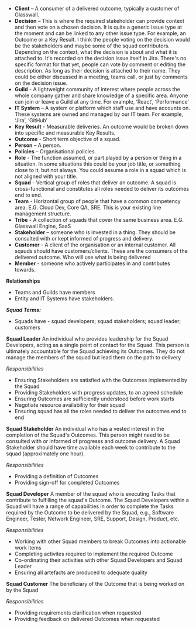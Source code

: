 <p>
	
- **Client** – A consumer of a delivered outcome, typically a customer of Glasswall.
- **Decision** – This is where the required stakeholder can provide context and then vote on a chosen decision. It is quite a generic issue type at the moment and can be linked to any other issue type. For example, an Outcome or a Key Result.
I think the people voting on the decision would be the stakeholders and maybe some of the squad contributors. Depending on the context, what the decision is about and what it is attached to. 
It's recorded on the decision issue itself in Jira. There's no specific format for that yet, people can vote by comment or editing the description. As long as their decision is attached to their name.
They could be either discussed in a meeting, teams call, or just by comments on the decision issue.
- **Guild** - A lightweight community of interest where people across the whole company gather and share knowledge of a specific area. Anyone can join or leave a Guild at any time. For example, ‘React’, ‘Performance’
- **IT System** – A system or platform which staff use and have accounts on. These systems are owned and managed by our IT team. For example, ‘Jira’, ‘GitHub’
- **Key Result** - Measurable deliveries. An outcome would be broken down into specific and measurable Key Results.
- **Outcome** - Short term objective of a squad.
- **Person** – A person.
- **Policies** – Organisational policies. 
- **Role** - The function assumed, or part played by a person or thing in a situation. In some situations this could be your job title, or something close to it, but not always. You could assume a role in a squad which is not aligned with your title.
- **Squad** - Vertical group of roles that deliver an outcome. A squad is cross-functional and constitutes all roles needed to deliver its outcomes end to end. 
- **Team** - Horizontal group of people that have a common competency area. E.G. Cloud Dev, Core QA, SRE. This is your existing line management structure. 
- **Tribe** - A collection of squads that cover the same business area. E.G. Glasswall Engine, SaaS
- **Stakeholder** – someone who is invested in a thing. They should be consulted with or kept informed of progress and delivery.
- **Customer** - A client of the organisation or an internal customer. All sqauds should have customers/clients. These are the consumers of the delivered outcome. Who will use what is being delivered
- **Member** - someone who actively participates in and contributes towards.​

**Relationships**

- Teams and Guilds have members
- Entity and IT Systems have stakeholders.  


***Squad Terms:***
- Squads have - 
squad developers; squad stakeholders; squad leader; customers

**Squad Leader**
An individual who provides leadership for the Squad Developers, acting as a single point of contact for the Squad. This person is ultimately accountable for the Squad achieving its Outcomes. They do not manage the members of the squad but lead them on the path to delivery

*Responsibilities*
- Ensuring Stakeholders are satisfied with the Outcomes implemented by the Squad
- Providing Stakeholders with progress updates, to an agreed schedule
- Ensuring Outcomes are sufficiently understood before work starts
- Negotiate resource availability for their squad
- Ensuring squad has all the roles needed to deliver the outcomes end to end

**Squad Stakeholder**
An individual who has a vested interest in the completion of the Squad's Outcomes. This person might need to be consulted with or informed of progresss and outcome delivery. A Squad Stakeholder should have time available each week to contribute to the squad (approximately one hour).

*Responsibilities*
- Providing a definition of Outcomes
- Providing sign-off for completed Outcomes
	
**Squad Developer**
A member of the squad who is executing Tasks that contribute to fulfilling the squad's Outcome. The Squad Developers within a Squad will have a range of capabilities in order to complete the Tasks required by the Outcome to be delivered by the Squad, e.g., Software Engineer, Tester, Network Engineer, SRE, Support, Design, Product, etc.

*Responsibilities*
- Working with other Squad members to break Outcomes into actionable work items
- Completing activites required to implement the required Outcome
- Co-ordinating their activities with other Squad Developers and Squad Leader
- Ensuring all artefacts are produced to adequate quality 

**Squad Customer**
The beneficiary of the Outcome that is being worked on by the Squad

*Responsibilities*
- Providing requirements clarification when requested
- Providing feedback on delivered Outcomes when requested

</p>
